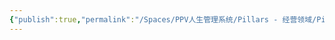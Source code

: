 ```yaml
---
{"publish":true,"permalink":"/Spaces/PPV人生管理系统/Pillars - 经营领域/Pillars - 人生经营领域/运动/增肌减脂计划/力量训练动作库/固定器械夹胸.md","created":"2025-07-07T18:43:21.364+08:00","modified":"2025-07-09T00:22:52.379+08:00","published":"2025-07-09T00:22:52.379+08:00","cssclasses":""}
---
```


